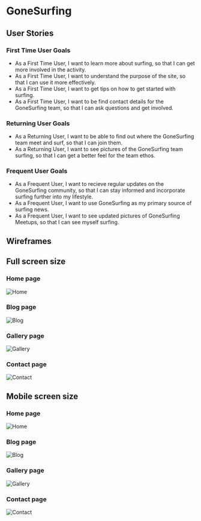 # GoneSurfing

## User Stories

### First Time User Goals
* As a First Time User, I want to learn more about surfing, so that I can get more involved in the activity.
* As a First Time User, I want to understand the purpose of the site, so that I can use it more effectively.
* As a First Time User, I want to get tips on how to get started with surfing.
* As a First Time User, I want to be find contact details for the GoneSurfing team, so that I can ask questions and get involved.
### Returning User Goals
* As a Returning User, I want to be able to find out where the GoneSurfing team meet and surf, so that I can join them.
* As a Returning User, I want to see pictures of the GoneSurfing team surfing, so that I can get a better feel for the team ethos.

### Frequent User Goals
* As a Frequent User, I want to recieve regular updates on the GoneSurfing community, so that I can stay informed and incorporate surfing further into my lifestyle.
* As a Frequent User, I want to use GoneSurfing as my primary source of surfing news.
* As a Frequent User, I want to see updated pictures of GoneSurfing Meetups, so that I can see myself surfing.

## Wireframes

## Full screen size

### Home page
![Home](assets\images\Home.png)

### Blog page
![Blog](assets\images\Blog.png)

### Gallery page
![Gallery](assets\images\Gallery.png)

### Contact page
![Contact](assets\images\Contact.png)

## Mobile screen size

### Home page
![Home](assets\images\HomeMobile.png)

### Blog page
![Blog](assets\images\BlogMobile.png)

### Gallery page
![Gallery](assets\images\GalleryMobile.png)

### Contact page
![Contact](assets\images\ContactMobile.png)

